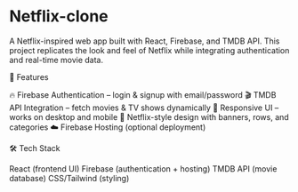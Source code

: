 # Netflix-clone
A Netflix-inspired web app built with React, Firebase, and TMDB API. This project replicates the look and feel of Netflix while integrating authentication and real-time movie data.

🚀 Features

🔥 Firebase Authentication – login & signup with email/password
🎬 TMDB API Integration – fetch movies & TV shows dynamically
📱 Responsive UI – works on desktop and mobile
🎨 Netflix-style design with banners, rows, and categories
☁️ Firebase Hosting (optional deployment)

🛠️ Tech Stack

React (frontend UI)
Firebase (authentication + hosting)
TMDB API (movie database)
CSS/Tailwind (styling)
